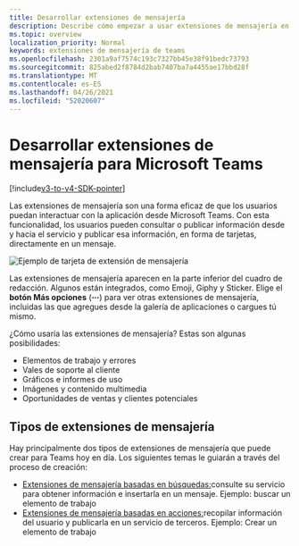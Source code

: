 ```yaml
---
title: Desarrollar extensiones de mensajería
description: Describe cómo empezar a usar extensiones de mensajería en Microsoft Teams
ms.topic: overview
localization_priority: Normal
keywords: extensiones de mensajería de teams
ms.openlocfilehash: 2301a9af7574c193c7327bb45e38f91bedc73793
ms.sourcegitcommit: 825abed2f8784d2bab7407ba7a4455ae17bbd28f
ms.translationtype: MT
ms.contentlocale: es-ES
ms.lasthandoff: 04/26/2021
ms.locfileid: "52020607"
---
```

# <a name="develop-messaging-extensions-for-microsoft-teams"></a>Desarrollar extensiones de mensajería para Microsoft Teams

[!include[v3-to-v4-SDK-pointer](~/includes/v3-to-v4-pointer-me.md)]

Las extensiones de mensajería son una forma eficaz de que los usuarios puedan interactuar con la aplicación desde Microsoft Teams. Con esta funcionalidad, los usuarios pueden consultar o publicar información desde y hacia el servicio y publicar esa información, en forma de tarjetas, directamente en un mensaje.

![Ejemplo de tarjeta de extensión de mensajería](~/assets/images/compose-extensions/ceexample.png)

Las extensiones de mensajería aparecen en la parte inferior del cuadro de redacción. Algunos están integrados, como Emoji, Giphy y Sticker. Elige el **botón Más opciones** (**&#8943;**) para ver otras extensiones de mensajería, incluidas las que agregues desde la galería de aplicaciones o cargues tú mismo.

¿Cómo usaría las extensiones de mensajería? Estas son algunas posibilidades:

* Elementos de trabajo y errores
* Vales de soporte al cliente
* Gráficos e informes de uso
* Imágenes y contenido multimedia
* Oportunidades de ventas y clientes potenciales

## <a name="types-of-messaging-extensions"></a>Tipos de extensiones de mensajería

Hay principalmente dos tipos de extensiones de mensajería que puede crear para Teams hoy en día. Los siguientes temas le guiarán a través del proceso de creación:

* [Extensiones de mensajería basadas en búsquedas:](~/resources/messaging-extension-v3/search-extensions.md)consulte su servicio para obtener información e insertarla en un mensaje. Ejemplo: buscar un elemento de trabajo
* [Extensiones de mensajería basadas en acciones:](~/resources/messaging-extension-v3/create-extensions.md)recopilar información del usuario y publicarla en un servicio de terceros. Ejemplo: Crear un elemento de trabajo
